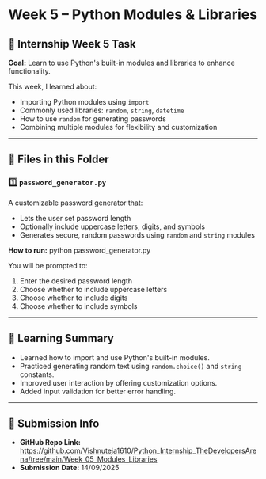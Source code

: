 # Week 5 – Python Modules & Libraries

## 📅 Internship Week 5 Task
**Goal:** Learn to use Python's built-in modules and libraries to enhance functionality.

This week, I learned about:
- Importing Python modules using `import`
- Commonly used libraries: `random`, `string`, `datetime`
- How to use `random` for generating passwords
- Combining multiple modules for flexibility and customization

---

## 📂 Files in this Folder

### 1️⃣ `password_generator.py`
A customizable password generator that:
- Lets the user set password length
- Optionally include uppercase letters, digits, and symbols
- Generates secure, random passwords using `random` and `string` modules

**How to run:**
python password_generator.py


You will be prompted to:
1. Enter the desired password length
2. Choose whether to include uppercase letters
3. Choose whether to include digits
4. Choose whether to include symbols

---

## 📝 Learning Summary
- Learned how to import and use Python's built-in modules.
- Practiced generating random text using `random.choice()` and `string` constants.
- Improved user interaction by offering customization options.
- Added input validation for better error handling.

---

## 📌 Submission Info
- **GitHub Repo Link:** https://github.com/Vishnuteja1610/Python_Internship_TheDevelopersArena/tree/main/Week_05_Modules_Libraries
- **Submission Date:** 14/09/2025
